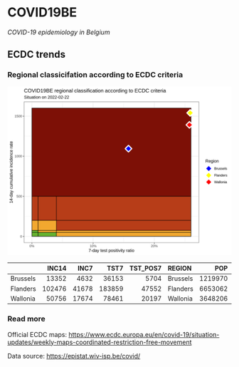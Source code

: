 
# COVID19BE

*COVID-19 epidemiology in Belgium*

## ECDC trends

### Regional classicifation according to ECDC criteria

![](COVID9BE-ecdc-trend.png)

|          |  INC14 |  INC7 |   TST7 | TST\_POS7 | REGION   |     POP | INC14\_RT |       PR7 |          GR |
| :------- | -----: | ----: | -----: | --------: | :------- | ------: | --------: | --------: | ----------: |
| Brussels |  13352 |  4632 |  36153 |      5704 | Brussels | 1219970 |  1094.453 | 0.1577739 | \-0.4688073 |
| Flanders | 102476 | 41678 | 183859 |     47552 | Flanders | 6653062 |  1540.283 | 0.2586330 | \-0.3144840 |
| Wallonia |  50756 | 17674 |  78461 |     20197 | Wallonia | 3648206 |  1391.259 | 0.2574145 | \-0.4657518 |

### Read more

Official ECDC maps:
<https://www.ecdc.europa.eu/en/covid-19/situation-updates/weekly-maps-coordinated-restriction-free-movement>

Data source: <https://epistat.wiv-isp.be/covid/>
